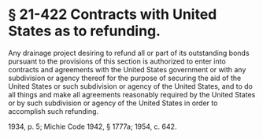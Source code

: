 # § 21-422 Contracts with United States as to refunding.

<p>Any drainage project desiring to refund all or part of its outstanding bonds pursuant to the provisions of this section is authorized to enter into contracts and agreements with the United States government or with any subdivision or agency thereof for the purpose of securing the aid of the United States or such subdivision or agency of the United States, and to do all things and make all agreements reasonably required by the United States or by such subdivision or agency of the United States in order to accomplish such refunding.</p><p>1934, p. 5; Michie Code 1942, § 1777a; 1954, c. 642.</p>
